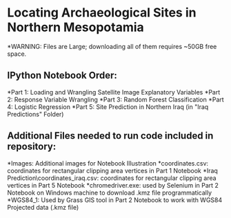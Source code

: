 # Locating Archaeological Sites in Northern Mesopotamia

*WARNING: Files are Large; downloading all of them requires ~50GB free space.

## IPython Notebook Order:
*Part 1: Loading and Wrangling Satellite Image Explanatory Variables
*Part 2: Response Variable Wrangling
*Part 3: Random Forest Classification
*Part 4: Logistic Regression
*Part 5: Site Prediction in Northern Iraq (in "Iraq Predictions" Folder)

## Additional Files needed to run code included in repository:
*Images: Additional images for Notebook Illustration
*coordinates.csv: coordinates for rectangular clipping area vertices in Part 1 Notebook
*Iraq Prediction\coordinates_iraq.csv: coordinates for rectangular clipping area vertices in Part 5 Notebook
*chromedriver.exe: used by Selenium in Part 2 Notebook on Windows machine to download .kmz file programmatically
*WGS84_1: Used by Grass GIS tool in Part 2 Notebook to work with WGS84 Projected data (.kmz file)